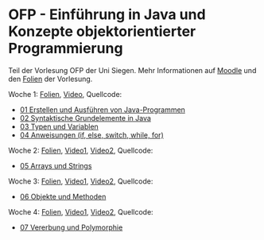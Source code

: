 # OFP - Einführung in Java und Konzepte objektorientierter Programmierung
Teil der Vorlesung OFP der Uni Siegen. Mehr Informationen auf [Moodle](https://moodle.uni-siegen.de/course/view.php?id=11376) und den [Folien](https://docs.google.com/presentation/d/1r9OLzfUrxUNXNJwr9GwBiCXbhdgud82TnXYPAuNnQtQ/edit?usp=sharing) der Vorlesung.

Woche 1: [Folien](OFP_Java01.pdf), [Video](https://youtu.be/AfRTazyc7Vs), Quellcode:
  + [01 Erstellen und Ausführen von Java-Programmen](/01_JavaProgramme/)
  + [02 Syntaktische Grundelemente in Java](/)
  + [03 Typen und Variablen](/03_Datentypen/)
  + [04 Anweisungen (if, else, switch, while, for)](/04_Anweisungen/)

Woche 2: [Folien](OFP_Java02.pdf), [Video1](https://youtu.be/KADOOH8C_Js), [Video2](https://youtu.be/s4aidRO7KDE), Quellcode:
  + [05 Arrays und Strings](/05_ArraysStrings/)
    
Woche 3: [Folien](OFP_Java03.pdf), [Video1](https://youtu.be/MRuAipnrnL4), [Video2](https://youtu.be/dcSTAK-ufkU), Quellcode:
  + [06 Objekte und Methoden](/06_ObjekteMethoden/)
   
Woche 4: [Folien](OFP_Java04.pdf), [Video1](https://youtu.be/), [Video2](https://youtu.be/), Quellcode:
  + [07 Vererbung und Polymorphie](/07_Vererbung/)
    
